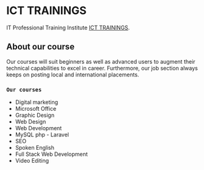 # ICT TRAININGS

IT Professional Training Institute [ICT TRAININGS](https://github.com/facebook/create-react-app).

## About our course

Our courses will suit beginners as well as advanced users to augment their technical capabilities to excel in career. Furthermore, our job section always keeps on posting local and international placements.

### `Our courses`
- Digital marketing
- Microsoft Office
- Graphic Design
- Web Design
- Web Development
- MySQL php - Laravel
- SEO
- Spoken English
- Full Stack Web Development
- Video Editing 


